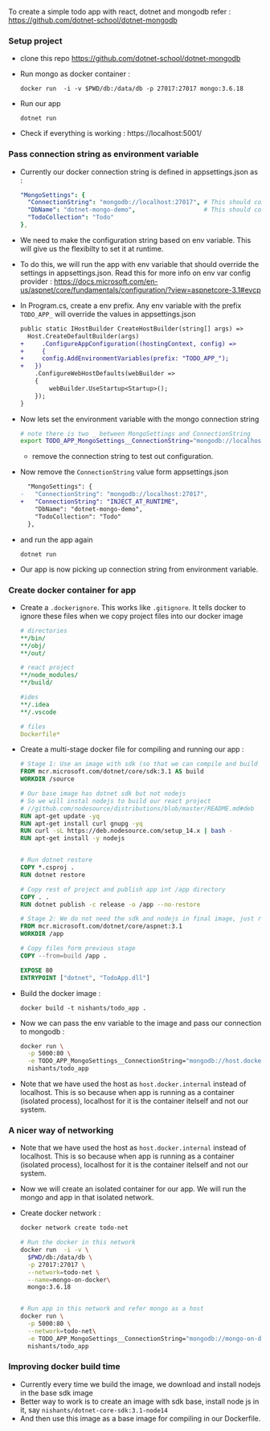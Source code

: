 

To create a simple todo app with react, dotnet and mongodb refer : https://github.com/dotnet-school/dotnet-mongodb



### Setup project

- clone this repo  https://github.com/dotnet-school/dotnet-mongodb 

- Run mongo as docker container : 

  ```
  docker run  -i -v $PWD/db:/data/db -p 27017:27017 mongo:3.6.18
  ```

- Run our app 

  ```
  dotnet run
  ```

- Check if everything is working : https://localhost:5001/



### Pass connection string as environment variable

- Currently our docker connection string is defined in appsettings.json as : 

  ```yaml
  "MongoSettings": {
    "ConnectionString": "mongodb://localhost:27017", # This should come from env variable
    "DbName": "dotnet-mongo-demo",                   # This should come from env variable
    "TodoCollection": "Todo"
  },
  ```

  

- We need to make the configuration string based on env variable. This will give us the flexibilty to set it at runtime.

- To do this, we will run the app with env variable that should override the settings in appsettings.json. Read this for more info on env var config provider : https://docs.microsoft.com/en-us/aspnet/core/fundamentals/configuration/?view=aspnetcore-3.1#evcp

- In Program.cs, create a env prefix. Any env variable with the prefix `TODO_APP_`  will override the values in appsettings.json

  ```diff
  public static IHostBuilder CreateHostBuilder(string[] args) =>
  	Host.CreateDefaultBuilder(args)
  +		.ConfigureAppConfiguration((hostingContext, config) =>
  +		{
  +	    config.AddEnvironmentVariables(prefix: "TODO_APP_");
  +   })
      .ConfigureWebHostDefaults(webBuilder =>
      {
    	  webBuilder.UseStartup<Startup>();
      });
  }
  ```

- Now lets set the environment variable with the mongo connection string

  ```bash
  # note there is two _ between MongoSettings and ConnectionString
  export TODO_APP_MongoSettings__ConnectionString="mongodb://localhost:27017"
  ```

  - remove the connection string to test out configuration.

- Now remove the `ConnectionString` value form appsettings.json 

  ```DIFF
    "MongoSettings": {
  -   "ConnectionString": "mongodb://localhost:27017",
  +   "ConnectionString": "INJECT_AT_RUNTIME",
      "DbName": "dotnet-mongo-demo",
      "TodoCollection": "Todo"
    },
  ```

- and run the app again

  ```
  dotnet run
  ```

- Our app is now picking up connection string from environment variable.



### Create docker container for app

- Create a `.dockerignore`. This works like `.gitignore`. It tells docker to ignore these files when we copy project files into our docker image

  ```yaml
  # directories
  **/bin/
  **/obj/
  **/out/
  
  # react project
  **/node_modules/
  **/build/
  
  #ides
  **/.idea
  **/.vscode
  
  # files
  Dockerfile*
  ```
  
- Create a multi-stage docker file for compiling and running our app : 

  ```dockerfile
  # Stage 1: Use an image with sdk (so that we can compile and build app)
  FROM mcr.microsoft.com/dotnet/core/sdk:3.1 AS build
  WORKDIR /source
  
  # Our base image has dotnet sdk but not nodejs
  # So we will instal nodejs to build our react project
  # //github.com/nodesource/distributions/blob/master/README.md#deb
  RUN apt-get update -yq 
  RUN apt-get install curl gnupg -yq 
  RUN curl -sL https://deb.nodesource.com/setup_14.x | bash -
  RUN apt-get install -y nodejs
  
  
  # Run dotnet restore
  COPY *.csproj .
  RUN dotnet restore
  
  # Copy rest of project and publish app int /app directory
  COPY . .
  RUN dotnet publish -c release -o /app --no-restore
  
  # Stage 2: We do not need the sdk and nodejs in final image, just runtime (smaller efficient image)
  FROM mcr.microsoft.com/dotnet/core/aspnet:3.1
  WORKDIR /app
  
  # Copy files form previous stage 
  COPY --from=build /app .
  
  EXPOSE 80
  ENTRYPOINT ["dotnet", "TodoApp.dll"]
  ```

- Build the docker image : 

  ```
  docker build -t nishants/todo_app .
  ```

- Now we can pass the env variable to the image and pass our connection to mongodb :

  ```bash
  docker run \
    -p 5000:80 \
    -e TODO_APP_MongoSettings__ConnectionString="mongodb://host.docker.internal:27017" \
    nishants/todo_app
  ```

- Note that we have used the host as `host.docker.internal` instead of localhost. This is so because when app is running as a container (isolated process), localhost for it is the container itelself and not our system.



### A nicer way of networking

- Note that we have used the host as `host.docker.internal` instead of localhost. This is so because when app is running as a container (isolated process), localhost for it is the container itelself and not our system.

- Now we will create an isolated container for our app. We will run the mongo and app in that isolated network.

- Create docker network : 

  ```bash
  docker network create todo-net
  
  # Run the docker in this network	
  docker run  -i -v \
  	$PWD/db:/data/db \
  	-p 27017:27017 \
  	--network=todo-net \
  	--name=mongo-on-docker\
  	mongo:3.6.18 
  
  
  # Run app in this network and refer mongo as a host
  docker run \
    -p 5000:80 \
    --network=todo-net\
    -e TODO_APP_MongoSettings__ConnectionString="mongodb://mongo-on-docker:27017" \
    nishants/todo_app
  ```

  



### Improving docker build time

- Currently every time we build the image, we download and install nodejs in the base sdk image
- Better way to work is to create an image with sdk base, install node js in it, say `nishants/dotnet-core-sdk:3.1-node14`
- And then use this image as a base image for compiling in our Dockerfile.